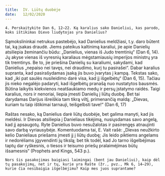 ```yaml
---
title:  IV. Liūtų duobėje
date:   12/02/2020
---
```


`4. Perskaitykite Dan 6, 12–22. Ką karalius sako Danieliui, kas parodo, koks ištikimas Dievo liudytojas yra Danielius?`
														
Sąmokslininkai netrukus pastebėjo, kad Danielius meldžiasi, t.y. daro būtent tai, ką įsakas draudė. Jiems pateikus kaltinimą karaliui, jie apie Danielių atsiliepia žeminančiu būdu: „Danielius, vienas iš Judo tremtinių“ (Dan 6, 14). Jų akyse vienas iš vyresnių karaliaus mėgstamiausių imperijos ministrų yra tik tremtinys. Be to, jie priešina Danielių su karaliumi, sakydami, kad Danielius „nepaiso nei tavęs, nei draudimo, kurį tu pasirašei“. Dabar karalius supranta, kad pasirašydamas įsaką jis buvo įvarytas į kampą. Tekstas sako, kad „iki pat saulės nusileidimo darė visa, kad jį išgelbėtų“ (Dan 6, 15). Tačiau jis nieko negalėjo padaryti, kad išgelbėtų pranašą nuo nustatytos bausmės. Būtina laikytis kiekvienos neatšaukiamo medų ir persų įstatymo raidės. Taigi karalius, nors ir nenoriai, liepia įmesti Danielių į liūtų duobę. Bet tai darydamas Darijus išreiškia tam tikrą viltį, primenančią maldą: „Dievas, kuriam tu taip ištikimai tarnauji, teišgelbsti tave!“ (Dan 6, 17)

Raštas nesako, ką Danielius darė liūtų duobėje, bet galima manyti, kad jis meldėsi. Ir Dievas atsiliepia į Danieliaus tikėjimą, nusiųsdamas savo angelą, kad jį apsaugotų. Ryte Danielius buvo nesužalotas ir pasirengęs atnaujinti savo darbą vyriausybėje. Komentuodama tai, E. Vait rašė: „Dievas neužkirto kelio Danieliaus priešams įmesti jį į liūtų duobę; Jis leido piktiems angelams ir nedorėliams įgyvendinti jų tikslą; bet tik todėl, kad Jo tarno išgelbėjimas taptų dar ryškesnis, o tiesos ir teisumo priešų pralaimėjimas būtų išsamesnis“ (Prophets and Kings, 543 p.).

`Nors šis pasakojimas baigiasi laimingai (bent jau Danieliui), kaip dėl tų pasakojimų, net ir tų, kurie yra Rašte (žr., pvz., Mk 6, 14–29), kurie čia nesibaigia išgelbėjimu? Kaip mes juos suprantame?`
